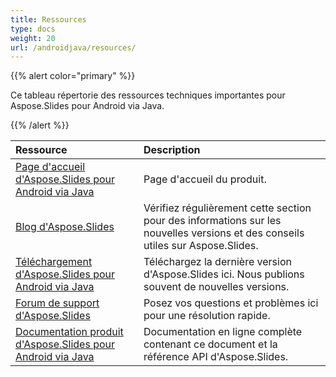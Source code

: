 ```yaml
---
title: Ressources
type: docs
weight: 20
url: /androidjava/resources/
---
```


{{% alert color="primary" %}} 

Ce tableau répertorie des ressources techniques importantes pour Aspose.Slides pour Android via Java. 

{{% /alert %}} 

|**Ressource**|**Description**|
| :- | :- |
|[Page d'accueil d'Aspose.Slides pour Android via Java](/slides/androidjava/)|Page d'accueil du produit.|
|[Blog d'Aspose.Slides](https://blog.aspose.com/category/slides/)|Vérifiez régulièrement cette section pour des informations sur les nouvelles versions et des conseils utiles sur Aspose.Slides.|
|[Téléchargement d'Aspose.Slides pour Android via Java](https://releases.aspose.com/java/repo/com/aspose/aspose-slides/)|Téléchargez la dernière version d'Aspose.Slides ici. Nous publions souvent de nouvelles versions.|
|[Forum de support d'Aspose.Slides](https://forum.aspose.com/c/slides/11)|Posez vos questions et problèmes ici pour une résolution rapide.|
|[Documentation produit d'Aspose.Slides pour Android via Java](/slides/java/)|Documentation en ligne complète contenant ce document et la référence API d'Aspose.Slides.|